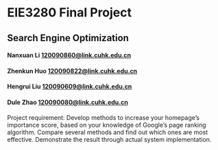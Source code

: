 # EIE3280 Final Project 

## Search Engine Optimization

#### Nanxuan Li 120090860@link.cuhk.edu.cn

#### Zhenkun Huo 120090822@link.cuhk.edu.cn

#### Hengrui Liu 120090609@link.cuhk.edu.cn

#### Dule Zhao 120090080@link.cuhk.edu.cn

Project requirement: Develop methods to increase your homepage’s importance score, based on your knowledge of Google’s page ranking algorithm. Compare several methods and find out which ones are most effective. Demonstrate the result through actual system implementation.